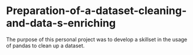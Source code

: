 # Preparation-of-a-dataset-cleaning-and-data-s-enriching
The purpose of this personal project was to develop a skillset in the usage of pandas to clean up a dataset.
